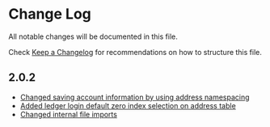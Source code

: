 # Change Log

All notable changes will be documented in this file.

Check [Keep a Changelog](http://keepachangelog.com/) for recommendations on how to structure this file.

## 2.0.2
 - [Changed saving account information by using address namespacing](https://github.com/ElrondNetwork/dapp-core/pull/402)
 - [Added ledger login default zero index selection on address table](https://github.com/ElrondNetwork/dapp-core/pull/403)
 - [Changed internal file imports](https://github.com/ElrondNetwork/dapp-core/pull/404)